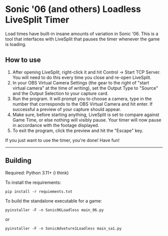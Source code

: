 # Sonic '06 (and others) Loadless LiveSplit Timer

Load times have built-in insane amounts of variation in Sonic '06.  This is a tool that interfaces with LiveSplit that pauses the timer whenever the game is loading.

## How to use
1. After opening LiveSplit, right-click it and hit Control -> Start TCP Server. You will need to do this every time you close and re-open LiveSplit.
2. In your OBS Virtual Camera Settings (the gear to the right of "start virtual camera" at the time of writing), set the Output Type to "Source" and the Output Selection to your capture card.
3. Run the program. It will prompt you to choose a camera, type in the number that corresponds to the OBS Virtual Camera and hit enter. If successful a preview of your capture should appear.
4. Make sure, before starting anything, LiveSplit is set to compare against Game Time, or else nothing will visibly pause. Your timer will now pause in accordance with the footage displayed.
5. To exit the program, click the preview and hit the "Escape" key.

If you just want to use the timer, you're done!  Have fun!

---

## Building
Required: Python 3.11+ (i think)


To install the requirements:

``pip install -r requiements.txt``

To build the standalone executable for a game:

``pyinstaller -F -n Sonic06Loadless main_06.py``

or

``pyinstaller -F -n SonicAdveture1Loadless main_sa1.py``
